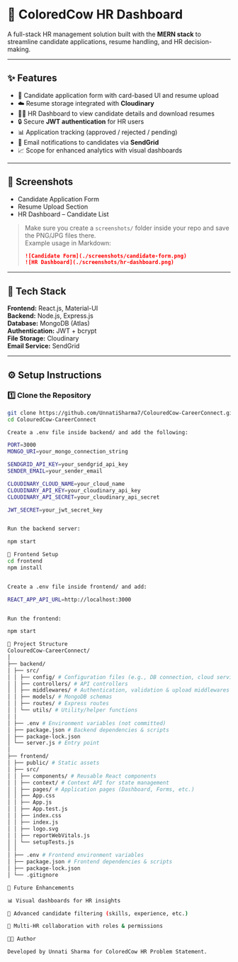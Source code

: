 # 🎯 ColoredCow HR Dashboard

A full-stack HR management solution built with the **MERN stack** to streamline candidate applications, resume handling, and HR decision-making.

---

## ✨ Features

- 📝 Candidate application form with card-based UI and resume upload  
- ☁️ Resume storage integrated with **Cloudinary**  
- 👩‍💼 HR Dashboard to view candidate details and download resumes  
- 🔒 Secure **JWT authentication** for HR users  
- 📊 Application tracking (approved / rejected / pending)  
- 📧 Email notifications to candidates via **SendGrid**  
- 📈 Scope for enhanced analytics with visual dashboards  

---

## 📸 Screenshots

- Candidate Application Form  
- Resume Upload Section  
- HR Dashboard – Candidate List  

> Make sure you create a `screenshots/` folder inside your repo and save the PNG/JPG files there.  
> Example usage in Markdown:  
> ```markdown
> ![Candidate Form](./screenshots/candidate-form.png)
> ![HR Dashboard](./screenshots/hr-dashboard.png)
> ```

---

## 🚀 Tech Stack

**Frontend:** React.js, Material-UI  
**Backend:** Node.js, Express.js  
**Database:** MongoDB (Atlas)  
**Authentication:** JWT + bcrypt  
**File Storage:** Cloudinary  
**Email Service:** SendGrid  

---

## ⚙️ Setup Instructions

### 1️⃣ Clone the Repository
```bash
git clone https://github.com/UnnatiSharma7/ColouredCow-CareerConnect.git
cd ColouredCow-CareerConnect 

Create a .env file inside backend/ and add the following:

PORT=3000
MONGO_URI=your_mongo_connection_string

SENDGRID_API_KEY=your_sendgrid_api_key
SENDER_EMAIL=your_sender_email

CLOUDINARY_CLOUD_NAME=your_cloud_name
CLOUDINARY_API_KEY=your_cloudinary_api_key
CLOUDINARY_API_SECRET=your_cloudinary_api_secret

JWT_SECRET=your_jwt_secret_key


Run the backend server:

npm start

🔹 Frontend Setup
cd frontend
npm install


Create a .env file inside frontend/ and add:

REACT_APP_API_URL=http://localhost:3000


Run the frontend:

npm start

📂 Project Structure
ColouredCow-CareerConnect/
│
├── backend/
│ ├── src/
│ │ ├── config/ # Configuration files (e.g., DB connection, cloud services)
│ │ ├── controllers/ # API controllers
│ │ ├── middlewares/ # Authentication, validation & upload middlewares
│ │ ├── models/ # MongoDB schemas
│ │ ├── routes/ # Express routes
│ │ └── utils/ # Utility/helper functions
│ │
│ ├── .env # Environment variables (not committed)
│ ├── package.json # Backend dependencies & scripts
│ ├── package-lock.json
│ └── server.js # Entry point
│
├── frontend/
│ ├── public/ # Static assets
│ ├── src/
│ │ ├── components/ # Reusable React components
│ │ ├── context/ # Context API for state management
│ │ ├── pages/ # Application pages (Dashboard, Forms, etc.)
│ │ ├── App.css
│ │ ├── App.js
│ │ ├── App.test.js
│ │ ├── index.css
│ │ ├── index.js
│ │ ├── logo.svg
│ │ ├── reportWebVitals.js
│ │ └── setupTests.js
│ │
│ ├── .env # Frontend environment variables
│ ├── package.json # Frontend dependencies & scripts
│ ├── package-lock.json
│ └── .gitignore

📸 Future Enhancements

📊 Visual dashboards for HR insights

🔎 Advanced candidate filtering (skills, experience, etc.)

🤝 Multi-HR collaboration with roles & permissions

👩‍💻 Author

Developed by Unnati Sharma for ColoredCow HR Problem Statement.

